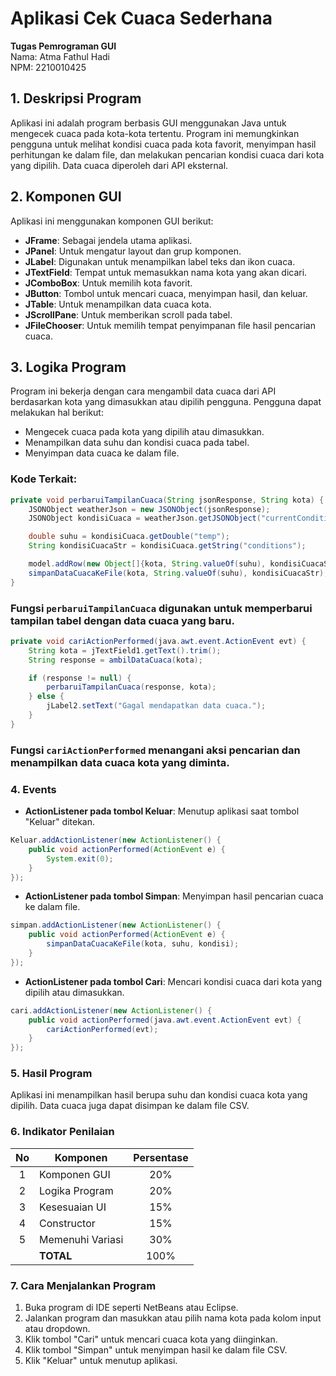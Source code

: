
# Aplikasi Cek Cuaca Sederhana

**Tugas Pemrograman GUI**  
Nama: Atma Fathul Hadi  
NPM: 2210010425  

## 1. Deskripsi Program
Aplikasi ini adalah program berbasis GUI menggunakan Java untuk mengecek cuaca pada kota-kota tertentu. Program ini memungkinkan pengguna untuk melihat kondisi cuaca pada kota favorit, menyimpan hasil perhitungan ke dalam file, dan melakukan pencarian kondisi cuaca dari kota yang dipilih. Data cuaca diperoleh dari API eksternal.

## 2. Komponen GUI
Aplikasi ini menggunakan komponen GUI berikut:

- **JFrame**: Sebagai jendela utama aplikasi.
- **JPanel**: Untuk mengatur layout dan grup komponen.
- **JLabel**: Digunakan untuk menampilkan label teks dan ikon cuaca.
- **JTextField**: Tempat untuk memasukkan nama kota yang akan dicari.
- **JComboBox**: Untuk memilih kota favorit.
- **JButton**: Tombol untuk mencari cuaca, menyimpan hasil, dan keluar.
- **JTable**: Untuk menampilkan data cuaca kota.
- **JScrollPane**: Untuk memberikan scroll pada tabel.
- **JFileChooser**: Untuk memilih tempat penyimpanan file hasil pencarian cuaca.

## 3. Logika Program
Program ini bekerja dengan cara mengambil data cuaca dari API berdasarkan kota yang dimasukkan atau dipilih pengguna. Pengguna dapat melakukan hal berikut:
- Mengecek cuaca pada kota yang dipilih atau dimasukkan.
- Menampilkan data suhu dan kondisi cuaca pada tabel.
- Menyimpan data cuaca ke dalam file.

### Kode Terkait:
```java
private void perbaruiTampilanCuaca(String jsonResponse, String kota) {
    JSONObject weatherJson = new JSONObject(jsonResponse);
    JSONObject kondisiCuaca = weatherJson.getJSONObject("currentConditions");

    double suhu = kondisiCuaca.getDouble("temp");
    String kondisiCuacaStr = kondisiCuaca.getString("conditions");

    model.addRow(new Object[]{kota, String.valueOf(suhu), kondisiCuacaStr});
    simpanDataCuacaKeFile(kota, String.valueOf(suhu), kondisiCuacaStr);
}
```
### Fungsi `perbaruiTampilanCuaca` digunakan untuk memperbarui tampilan tabel dengan data cuaca yang baru.

```java
private void cariActionPerformed(java.awt.event.ActionEvent evt) {                                     
    String kota = jTextField1.getText().trim();
    String response = ambilDataCuaca(kota);

    if (response != null) {
        perbaruiTampilanCuaca(response, kota);
    } else {
        jLabel2.setText("Gagal mendapatkan data cuaca.");
    }
}
```
### Fungsi `cariActionPerformed` menangani aksi pencarian dan menampilkan data cuaca kota yang diminta.

### 4. Events
- **ActionListener pada tombol Keluar**: Menutup aplikasi saat tombol "Keluar" ditekan.
```java
Keluar.addActionListener(new ActionListener() {
    public void actionPerformed(ActionEvent e) {
        System.exit(0);
    }
});
```
- **ActionListener pada tombol Simpan**: Menyimpan hasil pencarian cuaca ke dalam file.
```java
simpan.addActionListener(new ActionListener() {
    public void actionPerformed(ActionEvent e) {
        simpanDataCuacaKeFile(kota, suhu, kondisi);
    }
});
```
- **ActionListener pada tombol Cari**: Mencari kondisi cuaca dari kota yang dipilih atau dimasukkan.
```java
cari.addActionListener(new ActionListener() {
    public void actionPerformed(java.awt.event.ActionEvent evt) {
        cariActionPerformed(evt);
    }
});
```

### 5. Hasil Program
Aplikasi ini menampilkan hasil berupa suhu dan kondisi cuaca kota yang dipilih. Data cuaca juga dapat disimpan ke dalam file CSV.

### 6. Indikator Penilaian
| No  | Komponen         |  Persentase  |
| :-: | ---------------- |   :-----:    |
|  1  | Komponen GUI     |    20%       |
|  2  | Logika Program   |    20%       |
|  3  | Kesesuaian UI    |    15%       |
|  4  | Constructor      |    15%       |
|  5  | Memenuhi Variasi |    30%       |
|     | **TOTAL**        | 100%         |

### 7. Cara Menjalankan Program
1. Buka program di IDE seperti NetBeans atau Eclipse.
2. Jalankan program dan masukkan atau pilih nama kota pada kolom input atau dropdown.
3. Klik tombol "Cari" untuk mencari cuaca kota yang diinginkan.
4. Klik tombol "Simpan" untuk menyimpan hasil ke dalam file CSV.
5. Klik "Keluar" untuk menutup aplikasi.
